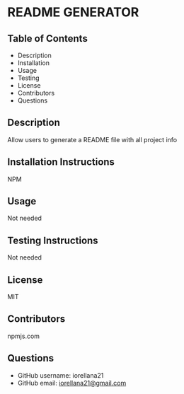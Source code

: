 # README GENERATOR 
## Table of Contents 
 * Description 
 * Installation 
 * Usage 
 * Testing 
 * License 
 * Contributors 
 * Questions 
## Description 
 Allow users to generate a README file with all project info 
## Installation Instructions 
 NPM 
## Usage 
 Not needed 
## Testing Instructions 
 Not needed 
## License 
 MIT 
## Contributors 
 npmjs.com 
## Questions 
 * GitHub username: iorellana21 
 * GitHub email: iorellana21@gmail.com 

